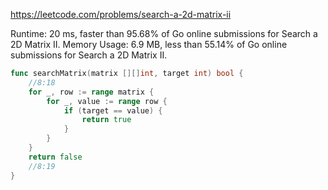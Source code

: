 https://leetcode.com/problems/search-a-2d-matrix-ii


Runtime: 20 ms, faster than 95.68% of Go online submissions for Search a 2D Matrix II.
Memory Usage: 6.9 MB, less than 55.14% of Go online submissions for Search a 2D Matrix II.


```go
func searchMatrix(matrix [][]int, target int) bool {
    //8:18
    for _, row := range matrix {
        for _, value := range row {
            if (target == value) {
                return true
            }
        }
    }
    return false
    //8:19
}
```